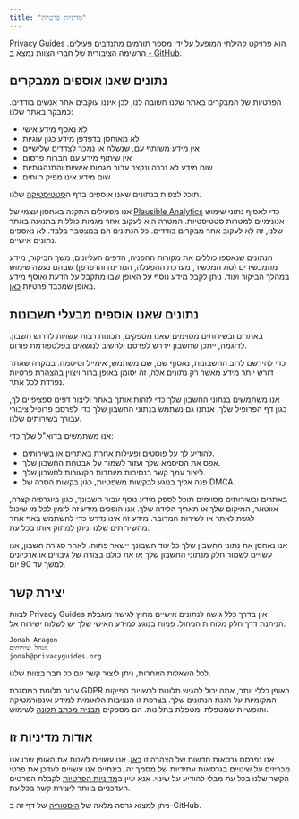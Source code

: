 ```yaml
---
title: "מדיניות פרטיות"
---
```


Privacy Guides הוא פרויקט קהילתי המופעל על ידי מספר תורמים מתנדבים פעילים. הרשימה הציבורית של חברי הצוות נמצא [ב - GitHub](https://github.com/orgs/privacyguides/people).

## נתונים שאנו אוספים ממבקרים

הפרטיות של המבקרים באתר שלנו חשובה לנו, לכן איננו עוקבים אחר אנשים בודדים. כמבקר באתר שלנו:

- לא נאסף מידע אישי
- לא מאוחסן בדפדפן מידע כגון עוגיות
- אין מידע משותף עם, שנשלח או נמכר לצדדים שלישיים
- אין שיתוף מידע עם חברות פרסום
- שום מידע לא נכרה ונקצר עבור מגמות אישיות והתנהגותיות
- שום מידע אינו מפיק רווחים

תוכל לצפות בנתונים שאנו אוספים בדף ה[סטטיסטיקה](statistics.md) שלנו.

אנו מפעילים התקנה באחסון עצמי של [Plausible Analytics](https://plausible.io) כדי לאסוף נתוני שימוש אנונימיים למטרות סטטיסטיות. המטרה היא לעקוב אחר מגמות כוללות בתנועה באתר שלנו, זה לא לעקוב אחר מבקרים בודדים. כל הנתונים הם במצטבר בלבד. לא נאספים נתונים אישיים.

הנתונים שנאספו כוללים את מקורות ההפניה, הדפים העליונים, משך הביקור, מידע מהמכשירים (סוג המכשיר, מערכת ההפעלה, המדינה והדפדפן) שבהם נעשה שימוש במהלך הביקור ועוד. ניתן לקבל מידע נוסף על האופן שבו מתקבל על הדעת ואוסף מידע באופן שמכבד פרטיות [כאן](https://plausible.io/data-policy).

## נתונים שאנו אוספים מבעלי חשבונות

באתרים ובשירותים מסוימים שאנו מספקים, תכונות רבות עשויות לדרוש חשבון. לדוגמה, ייתכן שחשבון יידרש לפרסם ולהשיב לנושאים בפלטפורמת פורום.

כדי להירשם לרוב החשבונות, נאסוף שם, שם משתמש, אימייל וסיסמה. במקרה שאתר דורש יותר מידע מאשר רק נתונים אלה, זה יסומן באופן ברור ויצוין בהצהרת פרטיות נפרדת לכל אתר.

אנו משתמשים בנתוני החשבון שלך כדי לזהות אותך באתר וליצור דפים ספציפיים לך, כגון דף הפרופיל שלך. אנחנו גם נשתמש בנתוני החשבון שלך כדי לפרסם פרופיל ציבורי עבורך בשירותים שלנו.

אנו משתמשים בדוא"ל שלך כדי:

- להודיע לך על פוסטים ופעילות אחרת באתרים או בשירותים.
- אפס את הסיסמא שלך ועזור לשמור על אבטחת החשבון שלך.
- ליצור עמך קשר בנסיבות מיוחדות הקשורות לחשבון שלך.
- פנה אליך בנוגע לבקשות משפטיות, כגון בקשות הסרה של DMCA.

באתרים ובשירותים מסוימים תוכל לספק מידע נוסף עבור חשבונך, כגון ביוגרפיה קצרה, אווטאר, המיקום שלך או תאריך הלידה שלך. אנו הופכים מידע זה לזמין לכל מי שיכול לגשת לאתר או לשירות המדובר. מידע זה אינו נדרש כדי להשתמש באף אחד מהשירותים שלנו וניתן למחוק אותו בכל עת.

אנו נאחסן את נתוני החשבון שלך כל עוד חשבונך יישאר פתוח. לאחר סגירת חשבון, אנו עשויים לשמור חלק מנתוני החשבון שלך או את כולם בצורה של גיבויים או ארכיונים למשך עד 90 יום.

## יצירת קשר

לצוות Privacy Guides אין בדרך כלל גישה לנתונים אישיים מחוץ לגישה מוגבלת הניתנת דרך חלק מלוחות הניהול. פניות בנוגע למידע האישי שלך יש לשלוח ישירות אל:

```text
Jonah Aragon
מנהל שירותים
jonah@privacyguides.org
```

לכל השאלות האחרות, ניתן ליצור קשר עם כל חבר בצוות שלנו.

עבור תלונות במסגרת GDPR באופן כללי יותר, אתה יכול להגיש תלונות לרשויות הפיקוח המקומיות על הגנת הנתונים שלך. בצרפת זו הנציבות הלאומית למידע אינפורמטיקה וחופשיות שמטפלת ומטפלת בתלונות. הם מספקים [תבנית מכתב תלונה](https://www.cnil.fr/en/plaintes) לשימוש.

## אודות מדיניות זו

אנו נפרסם גרסאות חדשות של הצהרה זו [כאן](privacy-policy.md). אנו עשויים לשנות את האופן שבו אנו מכריזים על שינויים בגרסאות עתידיות של מסמך זה. בינתיים אנו עשויים לעדכן את פרטי הקשר שלנו בכל עת מבלי להודיע על שינוי. אנא עיין ב[מדיניות הפרטיות](privacy-policy.md) לקבלת הפרטים העדכניים ביותר ליצירת קשר בכל עת.

ניתן למצוא גרסה מלאה של [היסטוריה](https://github.com/privacyguides/privacyguides.org/commits/main/docs/about/privacy-policy.md) של דף זה ב-GitHub.
